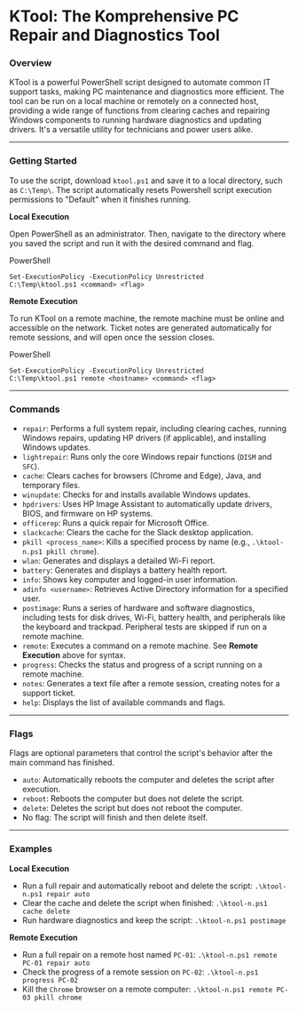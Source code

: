 # **KTool: The Komprehensive PC Repair and Diagnostics Tool**

### **Overview**

KTool is a powerful PowerShell script designed to automate common IT support tasks, making PC maintenance and diagnostics more efficient. The tool can be run on a local machine or remotely on a connected host, providing a wide range of functions from clearing caches and repairing Windows components to running hardware diagnostics and updating drivers. It's a versatile utility for technicians and power users alike.

---

### **Getting Started**

To use the script, download `ktool.ps1` and save it to a local directory, such as `C:\Temp\`. The script automatically resets Powershell script execution permissions to "Default" when it finishes running.

**Local Execution**

Open PowerShell as an administrator. Then, navigate to the directory where you saved the script and run it with the desired command and flag.

PowerShell

```
Set-ExecutionPolicy -ExecutionPolicy Unrestricted
C:\Temp\ktool.ps1 <command> <flag>
```

**Remote Execution**

To run KTool on a remote machine, the remote machine must be online and accessible on the network. Ticket notes are generated automatically for remote sessions, and will open once the session closes.

PowerShell

```
Set-ExecutionPolicy -ExecutionPolicy Unrestricted
C:\Temp\ktool.ps1 remote <hostname> <command> <flag>
```

---

### **Commands**

* `repair`: Performs a full system repair, including clearing caches, running Windows repairs, updating HP drivers (if applicable), and installing Windows updates.  
* `lightrepair`: Runs only the core Windows repair functions (`DISM` and `SFC`).  
* `cache`: Clears caches for browsers (Chrome and Edge), Java, and temporary files.  
* `winupdate`: Checks for and installs available Windows updates.  
* `hpdrivers`: Uses HP Image Assistant to automatically update drivers, BIOS, and firmware on HP systems.  
* `officerep`: Runs a quick repair for Microsoft Office.  
* `slackcache`: Clears the cache for the Slack desktop application.  
* `pkill <process_name>`: Kills a specified process by name (e.g., `.\ktool-n.ps1 pkill chrome`).  
* `wlan`: Generates and displays a detailed Wi-Fi report.  
* `battery`: Generates and displays a battery health report.  
* `info`: Shows key computer and logged-in user information.  
* `adinfo <username>`: Retrieves Active Directory information for a specified user.  
* `postimage`: Runs a series of hardware and software diagnostics, including tests for disk drives, Wi-Fi, battery health, and peripherals like the keyboard and trackpad. Peripheral tests are skipped if run on a remote machine.
* `remote`: Executes a command on a remote machine. See **Remote Execution** above for syntax.  
* `progress`: Checks the status and progress of a script running on a remote machine.  
* `notes`: Generates a text file after a remote session, creating notes for a support ticket.  
* `help`: Displays the list of available commands and flags.

---

### **Flags**

Flags are optional parameters that control the script's behavior after the main command has finished.

* `auto`: Automatically reboots the computer and deletes the script after execution.  
* `reboot`: Reboots the computer but does not delete the script.  
* `delete`: Deletes the script but does not reboot the computer.  
* No flag: The script will finish and then delete itself.

---

### **Examples**

**Local Execution**

* Run a full repair and automatically reboot and delete the script: `.\ktool-n.ps1 repair auto`  
* Clear the cache and delete the script when finished: `.\ktool-n.ps1 cache delete`  
* Run hardware diagnostics and keep the script: `.\ktool-n.ps1 postimage`

**Remote Execution**

* Run a full repair on a remote host named `PC-01`: `.\ktool-n.ps1 remote PC-01 repair auto`  
* Check the progress of a remote session on `PC-02`: `.\ktool-n.ps1 progress PC-02`  
* Kill the `Chrome` browser on a remote computer: `.\ktool-n.ps1 remote PC-03 pkill chrome`
